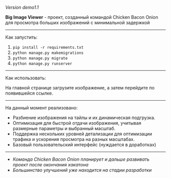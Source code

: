 *Version demo1.1*

**Big Image Viewer** - проект, созданный командой Chicken Bacon Onion для просмотра больших изображений с минимальной задержкой

---

Как запустить:
1. ```pip install -r requirements.txt```
2. ```python manage.py makemigrations```
3. ```python manage.py migrate```
4. ```python manage.py runserver```

---

Как использовать:

На главной странице загрузите изображение, а затем перейдите по появившейся ссылке.

---

На данный момент реализовано:

- Разбиение изображения на тайлы и их динамическая подгрузка.
- Оптимизация для быстрой отдачи изображения, учитывая размерные параметры и выбранный масштаб.
- Поддержка нескольких уровней детализации для оптимизации трафика и ускорения просмотра на разных масштабах.
- Базовый пользовательский интерфейс (нуждается в доработках)

___

- *Команда Chicken Bacon Onion планирует и дальше развивать проект после окончания хакатона*
- *Большинство улучшений уже находится на стадии разработки*
